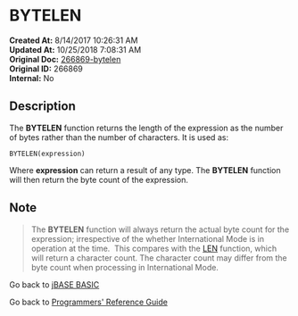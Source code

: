 # BYTELEN

**Created At:** 8/14/2017 10:26:31 AM  
**Updated At:** 10/25/2018 7:08:31 AM  
**Original Doc:** [266869-bytelen](https://docs.jbase.com/36868-jbase-basic/266869-bytelen)  
**Original ID:** 266869  
**Internal:** No  

## Description

The **BYTELEN** function returns the length of the expression as the number of bytes rather than the number of characters. It is used as:

```
BYTELEN(expression)
```

Where **expression** can return a result of any type. The **BYTELEN** function will then return the byte count of the expression.

## Note

> The **BYTELEN** function will always return the actual byte count for the expression; irrespective of the whether International Mode is in operation at the time.  This compares with the [LEN](./../len) function, which will return a character count. The character count may differ from the byte count when processing in International Mode.

Go back to [jBASE BASIC](./../README.md)

Go back to [Programmers' Reference Guide](./../../reference-guides/jbc/README.md)
